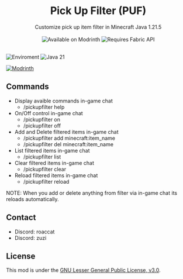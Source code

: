 <div align="center"><h1>Pick Up Filter (PUF)</h1></div>
<div align="center">Customize pick up item filter in Minecraft Java 1.21.5</div>
<div><br></div>
<div align="center">
  <img src="https://cdn.jsdelivr.net/npm/@intergrav/devins-badges@3/assets/cozy/available/modrinth_vector.svg" alt="Available on Modrinth" />
  <img src="https://cdn.jsdelivr.net/npm/@intergrav/devins-badges@3/assets/cozy/requires/fabric-api_vector.svg" alt="Requires Fabric API" />
</div>
<div><br></div>

![Enviroment](https://img.shields.io/badge/Enviroment-Client%20&%20Server-purple)
![Java 21](https://img.shields.io/badge/Language-Java%2021-orange)

[![Modrinth](https://img.shields.io/modrinth/dt/9VTOF9VP?color=00AF5C&label=downloads&logo=modrinth)](https://modrinth.com/mod/pick-up-filter)

## Commands

- Display avaible commands in-game chat
    - /pickupfilter help
- On/Off control in-game chat
    - /pickupfilter on
    - /pickupfilter off
- Add and Delete filtered items in-game chat
    - /pickupfilter add minecraft:item_name
    - /pickupfilter del minecraft:item_name
- List filtered items in-game chat
    - /pickupfilter list
- Clear filtered items in-game chat
    - /pickupfilter clear
- Reload filtered items in-game chat
    - /pickupfilter reload

NOTE: When you add or delete anything from filter via in-game chat its reloads automatically.

## Contact
- Discord: roaccat
- Discord: zuzi

## License

This mod is under the [GNU Lesser General Public License, v3.0](LICENSE).
